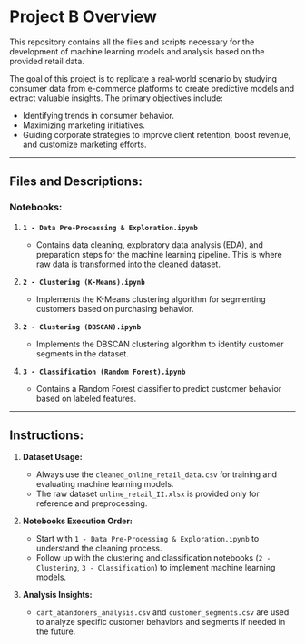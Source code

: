 
# Project B Overview

This repository contains all the files and scripts necessary for the development of machine learning models and analysis based on the provided retail data. 

The goal of this project is to replicate a real-world scenario by studying consumer data from e-commerce platforms to create predictive models and extract valuable insights. The primary objectives include:
- Identifying trends in consumer behavior.
- Maximizing marketing initiatives.
- Guiding corporate strategies to improve client retention, boost revenue, and customize marketing efforts.

---

## Files and Descriptions:

### Notebooks:
1. **`1 - Data Pre-Processing & Exploration.ipynb`**
   - Contains data cleaning, exploratory data analysis (EDA), and preparation steps for the machine learning pipeline. This is where raw data is transformed into the cleaned dataset.
   
2. **`2 - Clustering (K-Means).ipynb`**
   - Implements the K-Means clustering algorithm for segmenting customers based on purchasing behavior. 
   
3. **`2 - Clustering (DBSCAN).ipynb`**
   - Implements the DBSCAN clustering algorithm to identify customer segments in the dataset.
   
4. **`3 - Classification (Random Forest).ipynb`**
   - Contains a Random Forest classifier to predict customer behavior based on labeled features.

---

## Instructions:
1. **Dataset Usage:**
   - Always use the `cleaned_online_retail_data.csv` for training and evaluating machine learning models.
   - The raw dataset `online_retail_II.xlsx` is provided only for reference and preprocessing.

2. **Notebooks Execution Order:**
   - Start with `1 - Data Pre-Processing & Exploration.ipynb` to understand the cleaning process.
   - Follow up with the clustering and classification notebooks (`2 - Clustering`, `3 - Classification`) to implement machine learning models.

3. **Analysis Insights:**
   - `cart_abandoners_analysis.csv` and `customer_segments.csv` are used to analyze specific customer behaviors and segments if needed in the future.
